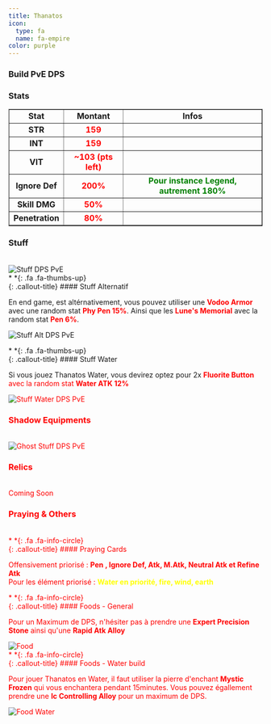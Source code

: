 ```yaml
---
title: Thanatos
icon:
  type: fa
  name: fa-empire
color: purple
---
```


### Build PvE DPS

### Stats

<table width="100%" border="1" cellspacing="1" cellpadding="1" >
<tr><td><div align="center"><b>Stat</b></div> </td>
<td><div align="center"><b>Montant</b></div> </td>
<td><div align="center"><b>Infos</b></div> </td></tr>
<tr><td><div align="center"><b>STR</b></div> </td>
<td><div align="center"><font color="red"><b>159</b></font></div> </td>
<td><div align="center"><font color="green"><b></b></font></div> </td></tr>
<tr><td><div align="center"><b>INT</b></div> </td>
<td><div align="center"><font color="red"><b>159</b></font></div> </td>
<td><div align="center"><font color="green"><b></b></font></div> </td></tr>
<tr><td><div align="center"><b>VIT</b></div> </td>
<td><div align="center"><font color="red"><b>~103 (pts left)</b></font></div> </td>
<td><div align="center"><font color="green"><b></b></font></div> </td></tr>
<tr><td><div align="center"><b>Ignore Def</b></div> </td>
<td><div align="center"><font color="red"><b>200%</b></font></div> </td>
<td><div align="center"><font color="green"><b>Pour instance Legend, autrement 180%</b></font></div></td></tr>
<tr><td><div align="center"><b>Skill DMG</b></div> </td>
<td><div align="center"><font color="red"><b>50%</b></font></div> </td>
<td><div align="center"><font color="green"><b></b></font></div></td></tr>
<tr><td><div align="center"><b>Penetration</b></div> </td>
<td><div align="center"><font color="red"><b>80%</b></font></div> </td>
<td><div align="center"><font color="green"><b></b></font></div></td></tr>
</table>

### Stuff
<br>
<img src="../../../assets/images/jobs/heros/thanatos/Stuff_DPS_PvE.png" style="max-width: 100%; height: auto;" alt="Stuff DPS PvE" /><br>

<div class="callout-block callout-success"><div class="icon-holder">*&nbsp;*{: .fa .fa-thumbs-up}
</div><div class="content">
{: .callout-title}
#### Stuff Alternatif

En end game, est altérnativement, vous pouvez utiliser une <font color="red"><b>Vodoo Armor</b></font> avec une random stat <font color="red"><b>Phy Pen 15%</b></font>. Ainsi que les <font color="red"><b>Lune's Memorial</b></font> avec la random stat <font color="red"><b>Pen 6%</b></font>.

</div></div>


<img src="../../../assets/images/jobs/heros/thanatos/Stuff_DPS_PvE_Alt.png" style="max-width: 100%; height: auto;" alt="Stuff Alt DPS PvE" /><br>

<div class="callout-block callout-success"><div class="icon-holder">*&nbsp;*{: .fa .fa-thumbs-up}
</div><div class="content">
{: .callout-title}
#### Stuff Water

Si vous jouez Thanatos Water, vous devirez optez pour 2x <font color="red"><b>Fluorite Button</b> avec la random stat <font color="red"><b>Water ATK 12%</b></font>

</div></div>

<img src="../../../assets/images/jobs/heros/thanatos/Stuff_DPS_PvE_Water.png" style="max-width: 100%; height: auto;" alt="Stuff Water DPS PvE" /><br>

### Shadow Equipments
<br>
<img src="../../../assets/images/jobs/heros/thanatos/Ghost_Stuff_DPS_PvE.png" style="max-width: 100%; height: auto;" alt="Ghost Stuff DPS PvE" /><br>

### Relics
<br>
Coming Soon

### Praying & Others
<br>
<div class="callout-block callout-info"><div class="icon-holder">*&nbsp;*{: .fa .fa-info-circle}
</div><div class="content">
{: .callout-title}
#### Praying Cards

Offensivement priorisé : <font color="red"><b>Pen , Ignore Def, Atk, M.Atk, Neutral Atk et Refine Atk</b></font><br>
Pour les élément priorisé : <font color="yellow"><b>Water en priorité, fire, wind, earth</b></font>

</div></div>

<div class="callout-block callout-info"><div class="icon-holder">*&nbsp;*{: .fa .fa-info-circle}
</div><div class="content">
{: .callout-title}
#### Foods - General

Pour un Maximum de DPS, n'hésiter pas à prendre une <font color="red"><b>Expert Precision Stone</b></font> ainsi qu'une <font color="red"><b>Rapid Atk Alloy</b></font>

</div></div>

<img src="../../../assets/images/jobs/heros/thanatos/food.png" style="max-width: 100%; height: auto;" alt="Food" />


<div class="callout-block callout-info"><div class="icon-holder">*&nbsp;*{: .fa .fa-info-circle}
</div><div class="content">
{: .callout-title}
#### Foods - Water build

Pour jouer Thanatos en Water, il faut utiliser la pierre d'enchant <font color="red"><b>Mystic Frozen</b></font> qui vous enchantera pendant 15minutes. Vous pouvez égallement prendre une <font color="red"><b>Ic Controlling Alloy</b></font> pour un maximum de DPS.

</div></div>


<img src="../../../assets/images/jobs/heros/thanatos/food_water.png" style="max-width: 100%; height: auto;" alt="Food Water" />
